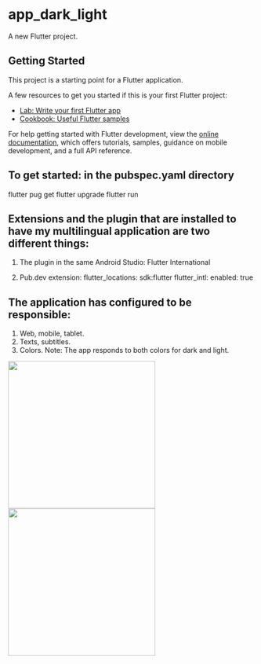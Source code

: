 # app_dark_light

A new Flutter project.

## Getting Started

This project is a starting point for a Flutter application.

A few resources to get you started if this is your first Flutter project:

- [Lab: Write your first Flutter app](https://docs.flutter.dev/get-started/codelab)
- [Cookbook: Useful Flutter samples](https://docs.flutter.dev/cookbook)

For help getting started with Flutter development, view the
[online documentation](https://docs.flutter.dev/), which offers tutorials,
samples, guidance on mobile development, and a full API reference.


## To get started: in the pubspec.yaml directory
flutter pug get
flutter upgrade
flutter run

## Extensions and the plugin that are installed to have my multilingual application are two different things:

1. The plugin in the same Android Studio:
Flutter International

2. Pub.dev extension:
flutter_locations:
   sdk:flutter
flutter_intl:
   enabled: true


## The application has configured to be responsible:
1. Web, mobile, tablet.
2. Texts, subtitles.
3. Colors.
Note: The app responds to both colors for dark and light.

<img src="https://res.cloudinary.com/developments/image/upload/v1655849085/App_dark_and_light/photo_2022-06-21_17-04-26_mv0blk.jpg" width=300>
<img src="https://res.cloudinary.com/developments/image/upload/v1655849085/App_dark_and_light/photo_2022-06-21_17-04-28_poeerc.jpg" width=300>

